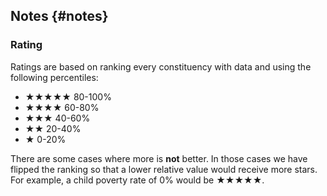 ## Notes {#notes}

### Rating

Ratings are based on ranking every constituency with data and using the following percentiles:

- ★★★★★ 80-100%
- ★★★★ 60-80%
- ★★★ 40-60%
- ★★ 20-40%
- ★ 0-20%

There are some cases where more is **not** better.
In those cases we have flipped the ranking so that a lower relative value would receive more stars.
For example, a child poverty rate of 0% would be ★★★★★.
